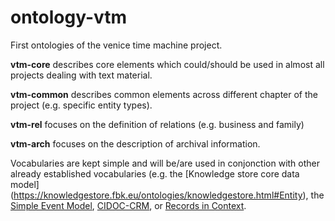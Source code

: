 # ontology-vtm

First ontologies of the venice time machine project.

**vtm-core** describes core elements which could/should be used in almost all projects dealing with text material.

**vtm-common** describes common elements across different chapter of the project (e.g. specific entity types).

**vtm-rel** focuses on the definition of relations (e.g. business and family)

**vtm-arch** focuses on the description of archival information.

Vocabularies are kept simple and will be/are used in conjonction with other already established vocabularies (e.g. the [Knowledge store core data model] (https://knowledgestore.fbk.eu/ontologies/knowledgestore.html#Entity), the [Simple Event Model](http://semanticweb.cs.vu.nl/2009/11/sem/), [CIDOC-CRM](http://www.cidoc-crm.org/html/5.0.4/cidoc-crm.html), or [Records in Context](http://www.ica.org/en/egad-ric-conceptual-model). 



